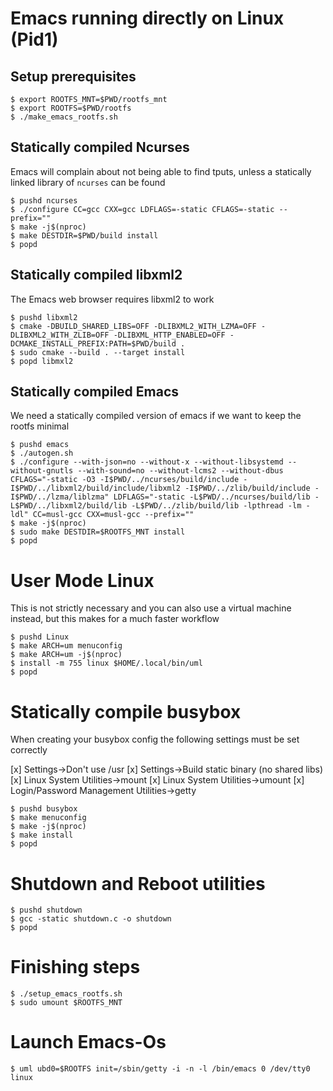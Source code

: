 # Emacs running directly on Linux (Pid1)

## Setup prerequisites

``` shellsession
$ export ROOTFS_MNT=$PWD/rootfs_mnt
$ export ROOTFS=$PWD/rootfs
$ ./make_emacs_rootfs.sh
```

## Statically compiled Ncurses
Emacs will complain about not being able to find tputs, unless a statically linked library of `ncurses` can be found
``` shellsession
$ pushd ncurses
$ ./configure CC=gcc CXX=gcc LDFLAGS=-static CFLAGS=-static --prefix=""
$ make -j$(nproc)
$ make DESTDIR=$PWD/build install
$ popd
```

## Statically compiled libxml2
The Emacs web browser requires libxml2 to work

``` shellsession
$ pushd libxml2
$ cmake -DBUILD_SHARED_LIBS=OFF -DLIBXML2_WITH_LZMA=OFF -DLIBXML2_WITH_ZLIB=OFF -DLIBXML_HTTP_ENABLED=OFF -DCMAKE_INSTALL_PREFIX:PATH=$PWD/build .
$ sudo cmake --build . --target install
$ popd libmxl2
```

## Statically compiled Emacs
We need a statically compiled version of emacs if we want to keep the rootfs minimal

``` shellsession
$ pushd emacs
$ ./autogen.sh
$ ./configure --with-json=no --without-x --without-libsystemd --without-gnutls --with-sound=no --without-lcms2 --without-dbus CFLAGS="-static -O3 -I$PWD/../ncurses/build/include -I$PWD/../libxml2/build/include/libxml2 -I$PWD/../zlib/build/include -I$PWD/../lzma/liblzma" LDFLAGS="-static -L$PWD/../ncurses/build/lib -L$PWD/../libxml2/build/lib -L$PWD/../zlib/build/lib -lpthread -lm -ldl" CC=musl-gcc CXX=musl-gcc --prefix=""
$ make -j$(nproc)
$ sudo make DESTDIR=$ROOTFS_MNT install
$ popd
```

# User Mode Linux
This is not strictly necessary and you can also use a virtual machine instead, but this makes for a much faster workflow

``` shellsession
$ pushd Linux
$ make ARCH=um menuconfig
$ make ARCH=um -j$(nproc)
$ install -m 755 linux $HOME/.local/bin/uml
$ popd
```

# Statically compile busybox

When creating your busybox config the following settings must be set correctly

[x] Settings->Don't use /usr
[x] Settings->Build static binary (no shared libs)
[x] Linux System Utilities->mount
[x] Linux System Utilities->umount
[x] Login/Password Management Utilities->getty

``` shellsession
$ pushd busybox
$ make menuconfig
$ make -j$(nproc)
$ make install
$ popd
```

# Shutdown and Reboot utilities

``` shellsession
$ pushd shutdown
$ gcc -static shutdown.c -o shutdown
$ popd
```

# Finishing steps

``` shellsession
$ ./setup_emacs_rootfs.sh
$ sudo umount $ROOTFS_MNT
```

# Launch Emacs-Os

``` shellsession
$ uml ubd0=$ROOTFS init=/sbin/getty -i -n -l /bin/emacs 0 /dev/tty0 linux
```
